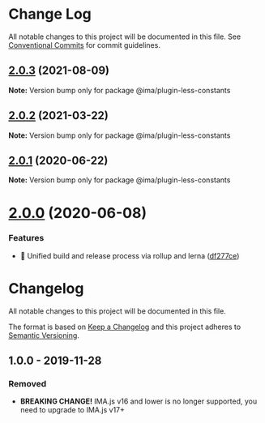 # Change Log

All notable changes to this project will be documented in this file.
See [Conventional Commits](https://conventionalcommits.org) for commit guidelines.

## [2.0.3](https://github.com/seznam/IMA.js-plugins/compare/@ima/plugin-less-constants@2.0.2...@ima/plugin-less-constants@2.0.3) (2021-08-09)

**Note:** Version bump only for package @ima/plugin-less-constants





## [2.0.2](https://github.com/seznam/IMA.js-plugins/compare/@ima/plugin-less-constants@2.0.1...@ima/plugin-less-constants@2.0.2) (2021-03-22)

**Note:** Version bump only for package @ima/plugin-less-constants





## [2.0.1](https://github.com/seznam/IMA.js-plugins/compare/@ima/plugin-less-constants@2.0.0...@ima/plugin-less-constants@2.0.1) (2020-06-22)

**Note:** Version bump only for package @ima/plugin-less-constants





# [2.0.0](https://github.com/seznam/IMA.js-plugins/compare/@ima/plugin-less-constants@1.0.0...@ima/plugin-less-constants@2.0.0) (2020-06-08)


### Features

* 🎸  Unified build and release process via rollup and lerna ([df277ce](https://github.com/seznam/IMA.js-plugins/commit/df277ce5bae0cacc9c5b4d6957bdc786ac9cf571))





# Changelog

All notable changes to this project will be documented in this file.

The format is based on [Keep a Changelog](http://keepachangelog.com/en/1.0.0/)
and this project adheres to [Semantic Versioning](http://semver.org/spec/v2.0.0.html).

## 1.0.0 - 2019-11-28
### Removed
- **BREAKING CHANGE!** IMA.js v16 and lower is no longer supported, you need to upgrade to IMA.js v17+

